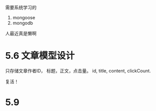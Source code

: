 需要系统学习的
1. mongoose
2. mongodb

人最近真是懒啊
# 5.6 文章模型设计
只存储文章作者ID， 标题，正文，点击量。
id, title, content, clickCount.

复活！
# 5.9
